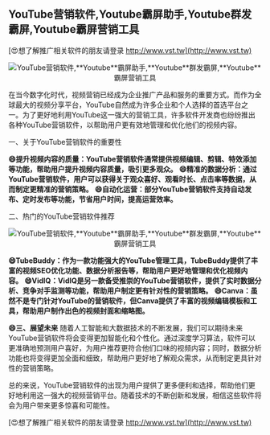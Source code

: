 ## **YouTube营销软件,**Youtube**霸屏助手,**Youtube**群发霸屏,**Youtube**霸屏营销工具**

[😍想了解推广相关软件的朋友请登录 http://www.vst.tw](http://www.vst.tw)

 <center><img src="https://vst.tw/MP4/tuiguang/png/8.png" alt="YouTube营销软件,**Youtube**霸屏助手,**Youtube**群发霸屏,**Youtube**霸屏营销工具"></center>

在当今数字化时代，视频营销已经成为企业推广产品和服务的重要方式。而作为全球最大的视频分享平台，YouTube自然成为许多企业和个人选择的首选平台之一。为了更好地利用YouTube这一强大的营销工具，许多软件开发商也纷纷推出各种YouTube营销软件，以帮助用户更有效地管理和优化他们的视频内容。

一、关于YouTube营销软件的重要性

**😄提升视频内容的质量：YouTube营销软件通常提供视频编辑、剪辑、特效添加等功能，帮助用户提升视频内容质量，吸引更多观众。**
**😄精准的数据分析：通过YouTube营销软件，用户可以获得关于观众喜好、观看时长、点击率等数据，从而制定更精准的营销策略。**
**😄自动化运营：部分YouTube营销软件支持自动发布、定时发布等功能，节省用户时间，提高运营效率。**

二、热门的YouTube营销软件推荐

 <center><img src="https://vst.tw/MP4/tuiguang/png/8.png" alt="YouTube营销软件,**Youtube**霸屏助手,**Youtube**群发霸屏,**Youtube**霸屏营销工具"></center>

**😄TubeBuddy：作为一款功能强大的YouTube管理工具，TubeBuddy提供了丰富的视频SEO优化功能、数据分析报告等，帮助用户更好地管理和优化视频内容。**
**😄VidIQ：VidIQ是另一款备受推崇的YouTube营销软件，提供了实时数据分析、竞争对手监测等功能，帮助用户制定更有针对性的营销策略。**
**😄Canva：虽然不是专门针对YouTube的营销软件，但Canva提供了丰富的视频编辑模板和工具，帮助用户制作出色的视频封面和缩略图。**

**😄三、展望未来**
随着人工智能和大数据技术的不断发展，我们可以期待未来YouTube营销软件将会变得更加智能化和个性化。通过深度学习算法，软件可以更准确地预测用户喜好，为用户推荐更符合他们口味的视频内容；同时，数据分析功能也将变得更加全面和细致，帮助用户更好地了解观众需求，从而制定更具针对性的营销策略。

总的来说，YouTube营销软件的出现为用户提供了更多便利和选择，帮助他们更好地利用这一强大的视频营销平台。随着技术的不断创新和发展，相信这些软件将会为用户带来更多惊喜和可能性。

[😍想了解推广相关软件的朋友请登录 http://www.vst.tw](http://www.vst.tw)



